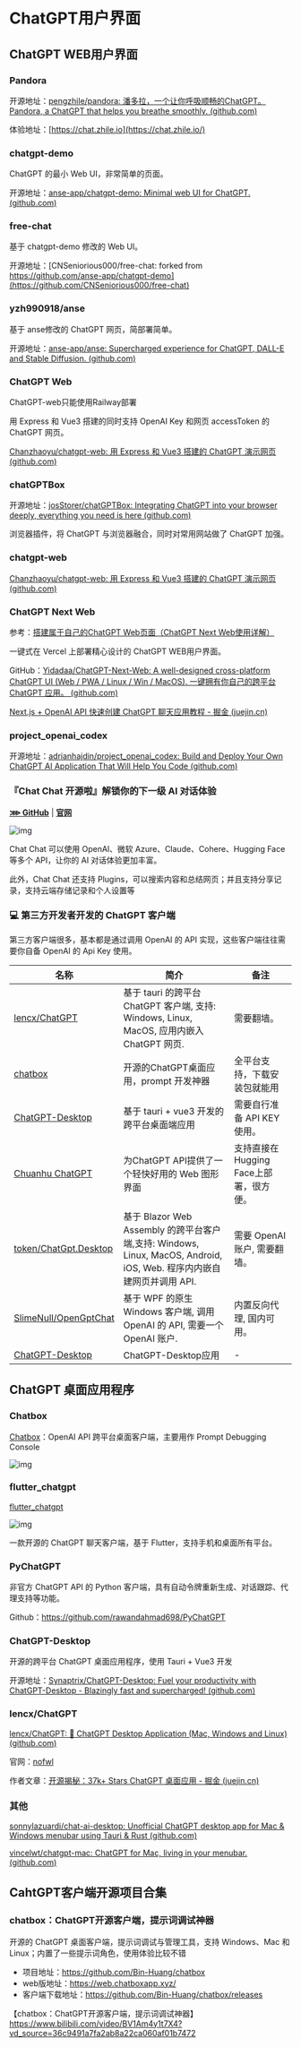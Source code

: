 # ChatGPT用户界面

## ChatGPT WEB用户界面

### Pandora

开源地址：[pengzhile/pandora: 潘多拉，一个让你呼吸顺畅的ChatGPT。Pandora, a ChatGPT that helps you breathe smoothly. (github.com)](https://github.com/pengzhile/pandora)

体验地址：[https://chat.zhile.io](https://chat.zhile.io/)

### chatgpt-demo

ChatGPT 的最小 Web UI，非常简单的页面。

开源地址：[anse-app/chatgpt-demo: Minimal web UI for ChatGPT. (github.com)](https://github.com/anse-app/chatgpt-demo)

### free-chat

基于 chatgpt-demo 修改的 Web UI。

开源地址：[CNSeniorious000/free-chat: forked from https://github.com/anse-app/chatgpt-demo](https://github.com/CNSeniorious000/free-chat)

### yzh990918/anse

基于 anse修改的 ChatGPT 网页，简部署简单。

开源地址：[anse-app/anse: Supercharged experience for ChatGPT, DALL-E and Stable Diffusion. (github.com)](https://github.com/anse-app/anse)

### ChatGPT Web

ChatGPT-web只能使用Railway部署

用 Express 和 Vue3 搭建的同时支持 OpenAI Key 和网页 accessToken 的 ChatGPT 网页。

[Chanzhaoyu/chatgpt-web: 用 Express 和 Vue3 搭建的 ChatGPT 演示网页 (github.com)](https://github.com/Chanzhaoyu/chatgpt-web)

### chatGPTBox

开源地址：[josStorer/chatGPTBox: Integrating ChatGPT into your browser deeply, everything you need is here (github.com)](https://github.com/josStorer/chatGPTBox)

浏览器插件，将 ChatGPT 与浏览器融合，同时对常用网站做了 ChatGPT 加强。

### chatgpt-web

[Chanzhaoyu/chatgpt-web: 用 Express 和 Vue3 搭建的 ChatGPT 演示网页 (github.com)](https://github.com/Chanzhaoyu/chatgpt-web)

### ChatGPT Next Web

参考：[搭建属于自己的ChatGPT Web页面（ChatGPT Next Web使用详解）](https://juejin.cn/post/7217435047489749049)

一键式在 Vercel 上部署精心设计的 ChatGPT WEB用户界面。

GitHub：[Yidadaa/ChatGPT-Next-Web: A well-designed cross-platform ChatGPT UI (Web / PWA / Linux / Win / MacOS). 一键拥有你自己的跨平台 ChatGPT 应用。 (github.com)](https://github.com/Yidadaa/ChatGPT-Next-Web)

[Next.js + OpenAI API 快速创建 ChatGPT 聊天应用教程 - 掘金 (juejin.cn)](https://juejin.cn/post/7247011374484586554)

### project_openai_codex

开源地址：[adrianhajdin/project_openai_codex: Build and Deploy Your Own ChatGPT AI Application That Will Help You Code (github.com)](https://github.com/adrianhajdin/project_openai_codex)

### 『Chat Chat 开源啦』解锁你的下一级 AI 对话体验

[**⋙ GitHub**](https://github.com/okisdev/ChatChat) | [**官网**](https://chat.okisdev.com/)

![img](./assets/用户界面/219c5.webp)

Chat Chat 可以使用 OpenAI、微软 Azure、Claude、Cohere、Hugging Face 等多个 API，让你的 AI 对话体验更加丰富。

此外，Chat Chat 还支持 Plugins，可以搜索内容和总结网页；并且支持分享记录，支持云端存储记录和个人设置等

### 💻 第三方开发者开发的 ChatGPT 客户端

第三方客户端很多，基本都是通过调用 OpenAI 的 API 实现，这些客户端往往需要你自备 OpenAI 的 Api Key 使用。

| 名称                                                         | 简介                                                         | 备注                                   |
| ------------------------------------------------------------ | ------------------------------------------------------------ | -------------------------------------- |
| [lencx/ChatGPT](https://github.com/lencx/ChatGPT)            | 基于 tauri 的跨平台 ChatGPT 客户端, 支持: Windows, Linux, MacOS, 应用内嵌入 ChatGPT 网页. | 需要翻墙。                             |
| [chatbox](https://github.com/Bin-Huang/chatbox)              | 开源的ChatGPT桌面应用，prompt 开发神器                       | 全平台支持，下载安装包就能用           |
| [ChatGPT-Desktop](https://github.com/ChatGPT-Desktop/ChatGPT-Desktop) | 基于 tauri + vue3 开发的跨平台桌面端应用                     | 需要自行准备 API KEY 使用。            |
| [Chuanhu ChatGPT](https://github.com/GaiZhenbiao/ChuanhuChatGPT) | 为ChatGPT API提供了一个轻快好用的 Web 图形界面               | 支持直接在Hugging Face上部署，很方便。 |
| [token/ChatGpt.Desktop](https://github.com/239573049/ChatGpt.Desktop) | 基于 Blazor Web Assembly 的跨平台客户端,支持: Windows, Linux, MacOS, Android, iOS, Web. 程序内内嵌自建网页并调用 API. | 需要 OpenAI 账户, 需要翻墙。           |
| [SlimeNull/OpenGptChat](https://github.com/SlimeNull/OpenGptChat) | 基于 WPF 的原生 Windows 客户端, 调用 OpenAI 的 API, 需要一个 OpenAI 账户. | 内置反向代理, 国内可用。               |
| [ChatGPT-Desktop](https://github.com/Synaptrix/ChatGPT-Desktop) | ChatGPT-Desktop应用                                          | -                                      |

## ChatGPT 桌面应用程序

### Chatbox

[Chatbox](https://github.com/Bin-Huang/chatbox)：OpenAI API 跨平台桌面客户端，主要用作 Prompt Debugging Console

![img](./assets/用户界面/bg2023031409.webp)

### flutter_chatgpt

[flutter_chatgpt](https://github.com/bravekingzhang/flutter_chat_box)

![img](./assets/用户界面/bg2023060111.webp)

一款开源的 ChatGPT 聊天客户端，基于 Flutter，支持手机和桌面所有平台。

### PyChatGPT

非官方 ChatGPT API 的 Python 客户端，具有自动令牌重新生成、对话跟踪、代理支持等功能。

Github：<https://github.com/rawandahmad698/PyChatGPT>

### ChatGPT-Desktop

开源的跨平台 ChatGPT 桌面应用程序，使用 Tauri + Vue3 开发

开源地址：[Synaptrix/ChatGPT-Desktop: Fuel your productivity with ChatGPT-Desktop - Blazingly fast and supercharged! (github.com)](https://github.com/Synaptrix/ChatGPT-Desktop)

### lencx/ChatGPT

[lencx/ChatGPT: 🔮 ChatGPT Desktop Application (Mac, Windows and Linux) (github.com)](https://github.com/lencx/ChatGPT)

官网：[nofwl](https://nofwl.com/)

作者文章：[开源揭秘：37k+ Stars ChatGPT 桌面应用 - 掘金 (juejin.cn)](https://juejin.cn/post/7243819009865580604)

### 其他

[sonnylazuardi/chat-ai-desktop: Unofficial ChatGPT desktop app for Mac & Windows menubar using Tauri & Rust (github.com)](https://github.com/sonnylazuardi/chat-ai-desktop)

[vincelwt/chatgpt-mac: ChatGPT for Mac, living in your menubar. (github.com)](https://github.com/vincelwt/chatgpt-mac)

## CahtGPT客户端开源项目合集

### chatbox：ChatGPT开源客户端，提示词调试神器

开源的 ChatGPT 桌面客户端，提示词调试与管理工具，支持 Windows、Mac 和 Linux；内置了一些提示词角色，使用体验比较不错

- 项目地址：<https://github.com/Bin-Huang/chatbox>
- web版地址：<https://web.chatboxapp.xyz/>
- 客户端下载地址：<https://github.com/Bin-Huang/chatbox/releases>

【chatbox：ChatGPT开源客户端，提示词调试神器】<https://www.bilibili.com/video/BV1Am4y1t7X4?vd_source=36c9491a7fa2ab8a22ca060af01b7472>
